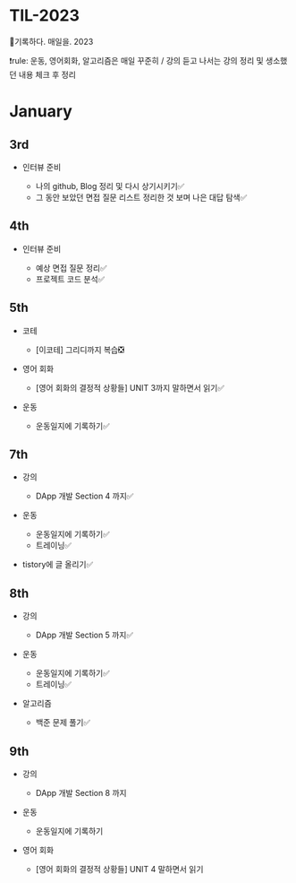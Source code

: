 # TIL-2023
📄기록하다. 매일을. 2023

❗rule: 운동, 영어회화, 알고리즘은 매일 꾸준히 / 강의 듣고 나서는 강의 정리 및 생소했던 내용 체크 후 정리


# January
## 3rd
- 인터뷰 준비

  - 나의 github, Blog 정리 및 다시 상기시키기✅
  - 그 동안 보았던 면접 질문 리스트 정리한 것 보며 나은 대답 탐색✅
  
## 4th
- 인터뷰 준비

  - 예상 면접 질문 정리✅
  - 프로젝트 코드 분석✅
  
## 5th
- 코테

  - [이코테] 그리디까지 복습❎

- 영어 회화

  - [영어 회화의 결정적 상황들] UNIT 3까지 말하면서 읽기✅

- 운동

  - 운동일지에 기록하기✅

## 7th
- 강의

  - DApp 개발 Section 4 까지✅

- 운동

  - 운동일지에 기록하기✅
  - 트레이닝✅
  
- tistory에 글 올리기✅

## 8th
- 강의

  - DApp 개발 Section 5 까지✅
  
- 운동

  - 운동일지에 기록하기✅
  - 트레이닝✅
  
- 알고리즘

  - 백준 문제 풀기✅
  
## 9th
- 강의

  - DApp 개발 Section 8 까지
  
- 운동

  - 운동일지에 기록하기

- 영어 회화

  - [영어 회화의 결정적 상황들] UNIT 4 말하면서 읽기
  

